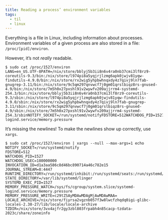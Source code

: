 ```yaml
---
title: Reading a process’ environment variables
tags:
  - til
  - linux
---
```


Everything is a file in Linux, including information about processes. Environment variables of a given process are also stored in a file: `/proc/[pid]/environ`.

However, it’s not _really_ readable.

```shellsession
$ sudo cat /proc/1527/environ
LANG=en_US.UTF-8PATH=/nix/store/bblyj5b3ii8n6v4ra0nb37cmi3lf8rz9-coreutils-9.3/bin:/nix/store/l974pi8a5yqjrjlzmg6apk0jwjv81yqw-findutils-4.9.0/bin:/nix/store/rx2wig5yhpbwhnqxdy4z7qivj9ln7fab-gnugrep-3.11/bin:/nix/store/9c5qm297qnvwcf7j0gm01qrslbiqz8rs-gnused-4.9/bin:/nix/store/7m5h0x27pxshl91v2wywfv209ajjrrm4-systemd-254.3/bin:/nix/store/bblyj5b3ii8n6v4ra0nb37cmi3lf8rz9-coreutils-9.3/sbin:/nix/store/l974pi8a5yqjrjlzmg6apk0jwjv81yqw-findutils-4.9.0/sbin:/nix/store/rx2wig5yhpbwhnqxdy4z7qivj9ln7fab-gnugrep-3.11/sbin:/nix/store/9c5qm297qnvwcf7j0gm01qrslbiqz8rs-gnused-4.9/sbin:/nix/store/7m5h0x27pxshl91v2wywfv209ajjrrm4-systemd-254.3/sbinNOTIFY_SOCKET=/run/systemd/notifyFDSTORE=512WATCHDOG_PID=1527WATCHDOG_USEC=180000000INVOCATION_ID=d1a3aa586c8d46bc890714a46c782e15JOURNAL_STREAM=8:4447RUNTIME_DIRECTORY=/run/systemd/inhibit:/run/systemd/seats:/run/systemd/sessions:/run/systemd/shutdown:/run/systemd/usersSTATE_DIRECTORY=/var/lib/systemd/lingerSYSTEMD_EXEC_PID=1527MEMORY_PRESSURE_WATCH=/sys/fs/cgroup/system.slice/systemd-logind.service/memory.pressure
```

It’s missing the newlines! To make the newlines show up correctly, use `xargs`.

```shellsession
$ sudo cat /proc/1527/environ | xargs --null --max-args=1 echo
NOTIFY_SOCKET=/run/systemd/notify
FDSTORE=512
WATCHDOG_PID=1527
WATCHDOG_USEC=180000000
INVOCATION_ID=d1a3aa586c8d46bc890714a46c782e15
JOURNAL_STREAM=8:4447
RUNTIME_DIRECTORY=/run/systemd/inhibit:/run/systemd/seats:/run/systemd/sessions:/run/systemd/shutdown:/run/systemd/users
STATE_DIRECTORY=/var/lib/systemd/linger
SYSTEMD_EXEC_PID=1527
MEMORY_PRESSURE_WATCH=/sys/fs/cgroup/system.slice/systemd-logind.service/memory.pressure
MEMORY_PRESSURE_WRITE=c29tZSAyMDAwMDAgMjAwMDAwMAA=
LOCALE_ARCHIVE=/nix/store/fiyrsa2vgznb057f3w8lwcfzhqdq0igi-glibc-locales-2.38-27/lib/locale/locale-archive
TZDIR=/nix/store/3vx4ajfr2gy3zbl803frpabh4n85cacp-tzdata-2023c/share/zoneinfo
```
